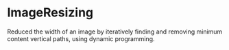 # ImageResizing
Reduced the width of an image by iteratively finding and removing minimum content vertical paths, using dynamic programming. 
